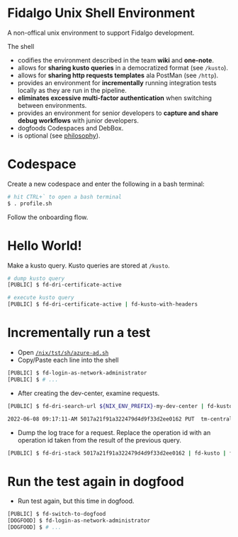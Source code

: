 # Fidalgo Unix Shell Environment
A non-offical unix environment to support Fidalgo development. 

The shell 
- codifies the environment described in the team **wiki** and **one-note**.
- allows for **sharing kusto queries** in a democratized format (see `/kusto`).
- allows for **sharing http requests templates** ala PostMan (see `/http`).
- provides an environment for **incrementally** running integration tests locally as they are run in the pipeline.
- **eliminates excessive multi-factor authentication** when switching between environments.
- provides an environment for senior developers to **capture and share debug workflows** with junior developers.
- dogfoods Codespaces and DebBox.
- is optional (see [philosophy](nix/md/cpc.md)). 

# Codespace
Create a new codespace and enter the following in a bash terminal:
```bash
# hit CTRL+` to open a bash terminal
$ . profile.sh
```
Follow the onboarding flow.
# Hello World! 
Make a kusto query. Kusto queries are stored at `/kusto`.
```bash
# dump kusto query
[PUBLIC] $ fd-dri-certificate-active

# execute kusto query
[PUBLIC] $ fd-dri-certificate-active | fd-kusto-with-headers
```
# Incrementally run a test
- Open [`/nix/tst/sh/azure-ad.sh`](/nix/tst/sh/azure-ad.sh)
- Copy/Paste each line into the shell
```bash
[PUBLIC] $ fd-login-as-network-administrator
[PUBLIC] $ # ...
```
- After creating the dev-center, examine requests.
```bash
[PUBLIC] $ fd-dri-search-url ${NIX_ENV_PREFIX}-my-dev-center | fd-kusto | fd-line-fit

2022-06-08 09:17:11-AM 5017a21f91a322479d4d9f33d2ee0162 PUT  tm-centraluseuap.rp.fidalgo.azure.com /subscriptions/3de261df-f2d8-4c
```
- Dump the log trace for a request. Replace the operation id with an operation id taken from the result of the previous query.
```bash
[PUBLIC] $ fd-dri-stack 5017a21f91a322479d4d9f33d2ee0162 | fd-kusto | fd-line-fit
```
# Run the test again in dogfood
- Run test again, but this time in dogfood.
```bash
[PUBLIC] $ fd-switch-to-dogfood
[DOGFOOD] $ fd-login-as-network-administrator
[DOGFOOD] $ # ...
```
